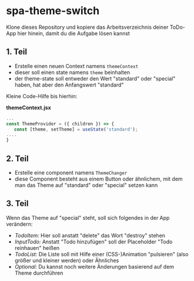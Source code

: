 # spa-theme-switch

Klone dieses Repository und kopiere das Arbeitsverzeichnis deiner ToDo-App hier hinein, damit du die Aufgabe lösen kannst


## 1. Teil

 - Erstelle einen neuen Context namens `themeContext`
 - dieser soll einen state namens `theme` beinhalten
 - der theme-state soll entweder den Wert "standard" oder "special" haben, hat aber den Anfangswert "standard"


Kleine Code-Hilfe bis hierhin:

**themeContext.jsx**

```jsx
...
const ThemeProvider = ({ children }) => {
   const [theme, setTheme] = useState('standard');
....
}
```


## 2. Teil
 - Erstelle eine component namens `ThemeChanger`
 - diese Component besteht aus einem Button oder ähnlichem, mit dem man das Theme auf "standard" oder "special" setzen kann



## 3. Teil
Wenn das Theme auf "special" steht, soll sich folgendes in der App verändern:

 - *TodoItem:* Hier soll anstatt "delete" das Wort "destroy" stehen
 - *InputTodo:* Anstatt "Todo hinzufügen" soll der Placeholder "Todo reinhauen" heißen
 - *TodoList:* Die Liste soll mit Hilfe einer (CSS-)Animation "pulsieren" (also größer und kleiner werden) oder Ähnliches
 - *Optional:* Du kannst noch weitere Änderungen basierend auf dem Theme durchführen

